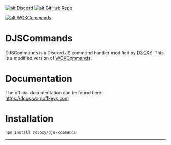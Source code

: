 <a href='http://wornoffkeys.com/discord' target='_blank'>![alt Discord](https://img.shields.io/discord/756751516169142323?color=7289da&logo=discord&logoColor=white)</a> <a href='https://github.com/D3OXY/' target='_blank'>![alt GitHub Repo](https://img.shields.io/github/stars/D3OXY/djs-commands?style=social)</a>

<a href='https://nodei.co/npm/@d3oxy/djs-commands/' target='_blank'>![alt WOKCommands](https://nodei.co/npm/@d3oxy/djs-commands.png)</a>

# DJSCommands

DJSCommands is a Discord.JS command handler modified by [D3OXY](https://deoxy.dev).
This is a modified version of [WOKCommands](https://www.npmjs.com/package/wokcommands).

# Documentation

The official documentation can be found here: https://docs.wornoffkeys.com

# Installation

```bash
npm install @d3oxy/djs-commands
```

---